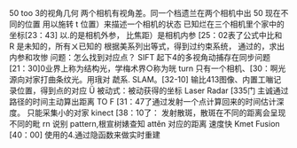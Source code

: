 50
too 3的视角几何
两个相机有视角差。同一个档遗兰在两个相机中出 50
现在不同的位置
用以施转 t 位置）来描述一个相机的状态
已知烂在三个相机里个家中的坐标[23：43]
以.的是相机外参， 比焦距）是相机内参
[25：02表了公式中比和 R 是未知的，所有ㄨ已知的
根据美系列出等式，得到过约束系统，
通过的，求出内参和攻惨
问题：怎么找到对应点？ SIFT
起下4的多视角动捕存在同步问题
[21：30]0业界上称为结构光，学梅术界○称为㿠
turn
只有一个相机、[30：啊光源向对家打曲条纹光。用珴对
虣系.
SLAM。[32-10]
输比413图像、内置工㗀记录位置，得到点的对应 Ǜ
被动式：被动获得的坐标
Laser Radar [335门
主诚通过路径的时间主动算出距离
TO F [31：47了通过发射一个点计算回来的时间估计深度。
只能采集小的对家
kinect [38：10了：
发射散斑，散斑在不同的距离会呈现不同的毗 rn
说别 pattern,根宣树婊查知 attěn 对应的距离
速度快
Kmet Fusion [40：00]
使用的4.通过隐函数来做实时重建